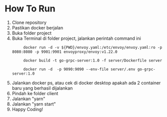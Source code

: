# How To Run
1. Clone repository
2. Pastikan docker berjalan
3. Buka folder project
4. Buka Terminal di folder project, jalankan perintah command ini 
   ```console
        docker run -d -v ${PWD}/envoy.yaml:/etc/envoy/envoy.yaml:ro -p 8080:8080 -p 9901:9901 envoyproxy/envoy:v1.22.0

        docker build -t go-grpc-server:1.0 -f server/Dockerfile server

        docker run -d  -p 9090:9090 --env-file server/.env go-grpc-server:1.0 
   ```
5. Jalankan docker ps, atau cek di docker desktop apakah ada 2 container baru yang berhasil dijalankan
6. Pindah ke folder client
7. Jalankan "yarn" 
8. Jalankan "yarn start"
9.  Happy Coding!
